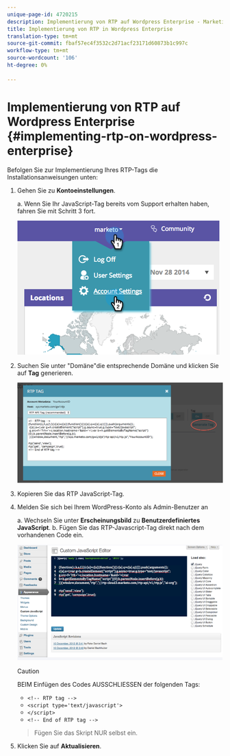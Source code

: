 ```yaml
---
unique-page-id: 4720215
description: Implementierung von RTP auf Wordpress Enterprise - Marketing Docs - Produktdokumentation
title: Implementierung von RTP in Wordpress Enterprise
translation-type: tm+mt
source-git-commit: fbaf57ec4f3532c2d71acf23171d60873b1c997c
workflow-type: tm+mt
source-wordcount: '106'
ht-degree: 0%

---
```



# Implementierung von RTP auf Wordpress Enterprise {#implementing-rtp-on-wordpress-enterprise}

Befolgen Sie zur Implementierung Ihres RTP-Tags die Installationsanweisungen unten:

1. Gehen Sie zu **Kontoeinstellungen**.

   a. Wenn Sie Ihr JavaScript-Tag bereits vom Support erhalten haben, fahren Sie mit Schritt 3 fort.

   ![](assets/image2014-11-30-15-3a19-3a21-3.png)

1. Suchen Sie unter &quot;Domäne&quot;die entsprechende Domäne und klicken Sie auf **Tag** generieren.

   ![](assets/image2014-11-30-15-3a20-3a17-3.png)

1. Kopieren Sie das RTP JavaScript-Tag.

1. Melden Sie sich bei Ihrem WordPress-Konto als Admin-Benutzer an

   a. Wechseln Sie unter **Erscheinungsbild** zu **Benutzerdefiniertes JavaScript**.
b. Fügen Sie das RTP-Javascript-Tag direkt nach dem vorhandenen Code ein.

   ![](assets/image2014-12-3-17-3a51-3a46.png)

   >[!CAUTION]
   >
   >BEIM Einfügen des Codes AUSSCHLIESSEN der folgenden Tags:
   >
   >* `<!-- RTP tag -->`
   >* `<script type='text/javascript'>`
   >* `</script>`
   >* `<!-- End of RTP tag -->`

   >
   >Fügen Sie das Skript NUR selbst ein.

1. Klicken Sie auf **Aktualisieren**.
